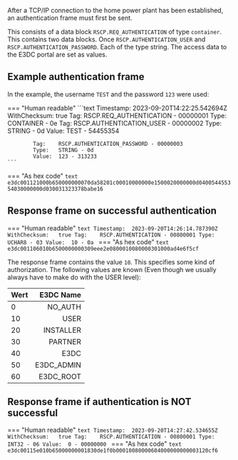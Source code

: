 After a TCP/IP connection to the home power plant has been established, an authentication frame must first be sent.

This consists of a data block `RSCP.REQ_AUTHENTICATION` of type `container`. This contains two data blocks. Once `RSCP.AUTHENTICATION_USER` and `RSCP.AUTHENTICATION_PASSWORD`. Each of the type string.
The access data to the E3DC portal are set as values.

## Example authentication frame

In the example, the username `TEST` and the password `123` were used:

=== "Human readable"
    ```text
    Timestamp:	2023-09-20T14:22:25.542694Z
    WithChecksum:	true
        Tag:	RSCP.REQ_AUTHENTICATION - 00000001
        Type:	CONTAINER - 0e
            Tag:	RSCP.AUTHENTICATION_USER - 00000002
            Type:	STRING - 0d
            Value:	TEST - 54455354
    
            Tag:	RSCP.AUTHENTICATION_PASSWORD - 00000003
            Type:	STRING - 0d
            Value:	123 - 313233
    ```
=== "As hex code"
    ```text
    e3dc001121000b650000000070da58201c00010000000e1500020000000d040054455354030000000d030031323378babe16
    ```

## Response frame on successful authentication

=== "Human readable"
    ```text
    Timestamp:	2023-09-20T14:26:14.787390Z
    WithChecksum:	true
        Tag:	RSCP.AUTHENTICATION - 00800001
        Type:	UCHAR8 - 03
        Value:	10 - 0a
    ```
=== "As hex code"
    ```text
    e3dc001106010b6500000000309eee2e0800010080000301000ad4e6f5cf
    ```

The response frame contains the value `10`. This specifies some kind of authorization. The following values are known (Even though we usually always have to make do with the USER level):


| Wert |           E3DC Name | 
|------|-----------------:|
| 0    |             NO_AUTH |
| 10   |             USER |
| 20   | INSTALLER |
| 30   |         PARTNER |
| 40   |             E3DC |
| 50   |         E3DC_ADMIN |
| 60   |         E3DC_ROOT |



## Response frame if authentication is NOT successful

=== "Human readable"
    ```text
    Timestamp:	2023-09-20T14:27:42.534655Z
    WithChecksum:	true
        Tag:	RSCP.AUTHENTICATION - 00800001
        Type:	INT32 - 06
        Value:	0 - 00000000
    ```
=== "As hex code"
    ```text
    e3dc00115e010b65000000001830de1f0b00010080000604000000000003120cf6
    ```
